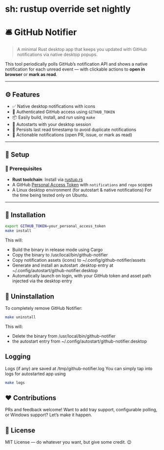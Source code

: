 # sh: rustup override set nightly

# 🛎️ GitHub Notifier

> A minimal Rust desktop app that keeps you updated with GitHub notifications via native desktop popups.

This tool periodically polls GitHub’s notification API and shows a native notification for each unread event — with clickable actions to **open in browser** or **mark as read**.

---

## ⚙️ Features

- ✅ Native desktop notifications with icons
- 🔐 Authenticated GitHub access using `GITHUB_TOKEN`
- 📦 Easily build, install, and run using `make`
- 🔁 Autostarts with your desktop session
- 📂 Persists last read timestamp to avoid duplicate notifications
- 🧪 Actionable notifications (open PR, issue, or mark as read)

---

## 🧰 Setup

### 🔧 Prerequisites

- **Rust toolchain**: Install via [rustup.rs](https://rustup.rs)
- A GitHub [Personal Access Token](https://github.com/settings/tokens) with `notifications` and `repo` scopes
- A Linux desktop environment (for autostart & native notifications) For the time being tested only on Ubuntu.

---

## 🚀 Installation

```bash
export GITHUB_TOKEN=your_personal_access_token
make install
```

This will:

- Build the binary in release mode using Cargo
- Copy the binary to /usr/local/bin/github-notifier
- Copy notification assets (icons) to ~/.config/github-notifier/assets
- Generate and install an autostart .desktop entry at ~/.config/autostart/github-notifier.desktop
- Automatically launch on login, with your GitHub token and asset path injected via the desktop entry

## 🧹 Uninstallation

To completely remove GitHub Notifier:

```bash
make uninstall

```
This will:
- Delete the binary from /usr/local/bin/github-notifier
-  the autostart entry from ~/.config/autostart/github-notifier.desktop

## Logging
Logs (if any) are saved at /tmp/github-notifier.log
You can simply tap into logs for autostarted app using

```bash
make logs
```

## ❤️ Contributions
PRs and feedback welcome! Want to add tray support, configurable polling, or Windows support? Let’s make it happen.

## 📄 License
MIT License — do whatever you want, but give some credit. 😉
